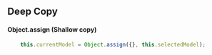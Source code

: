 ## Deep Copy


#### Object.assign (Shallow copy)
```javascript
    this.currentModel = Object.assign({}, this.selectedModel);
```


